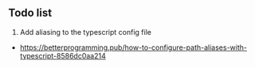 ## Todo list

1. Add aliasing to the typescript config file

- https://betterprogramming.pub/how-to-configure-path-aliases-with-typescript-8586dc0aa214
